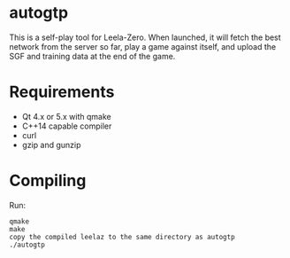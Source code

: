 # autogtp

This is a self-play tool for Leela-Zero. When launched, it will fetch the
best network from the server so far, play a game against itself, and upload
the SGF and training data at the end of the game.

# Requirements

* Qt 4.x or 5.x with qmake
* C++14 capable compiler
* curl
* gzip and gunzip

# Compiling

Run:

    qmake
    make
    copy the compiled leelaz to the same directory as autogtp
    ./autogtp
